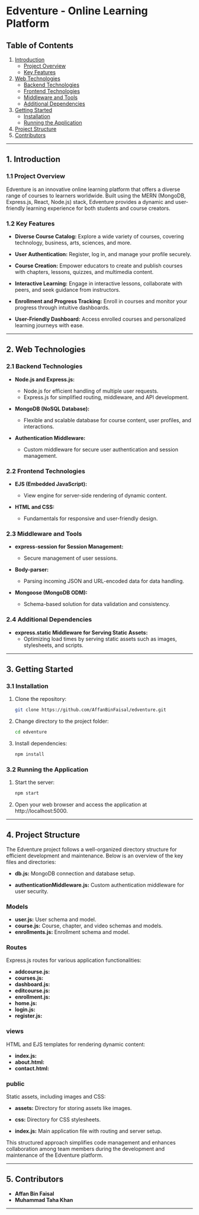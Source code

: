 # Edventure - Online Learning Platform

## Table of Contents
1. [Introduction](#1-introduction)
   - [Project Overview](#11-project-overview)
   - [Key Features](#12-key-features)
2. [Web Technologies](#2-web-technologies)
   - [Backend Technologies](#21-backend-technologies)
   - [Frontend Technologies](#22-frontend-technologies)
   - [Middleware and Tools](#23-middleware-and-tools)
   - [Additional Dependencies](#24-additional-dependencies)
3. [Getting Started](#3-getting-started)
   - [Installation](#31-installation)
   - [Running the Application](#32-running-the-application)
4. [Project Structure](#4-project-structure)
5. [Contributors](#5-contributors)

---

## 1. Introduction

### 1.1 Project Overview

Edventure is an innovative online learning platform that offers a diverse range of courses to learners worldwide. Built using the MERN (MongoDB, Express.js, React, Node.js) stack, Edventure provides a dynamic and user-friendly learning experience for both students and course creators.

### 1.2 Key Features

- **Diverse Course Catalog:** Explore a wide variety of courses, covering technology, business, arts, sciences, and more.

- **User Authentication:** Register, log in, and manage your profile securely.

- **Course Creation:** Empower educators to create and publish courses with chapters, lessons, quizzes, and multimedia content.

- **Interactive Learning:** Engage in interactive lessons, collaborate with peers, and seek guidance from instructors.

- **Enrollment and Progress Tracking:** Enroll in courses and monitor your progress through intuitive dashboards.

- **User-Friendly Dashboard:** Access enrolled courses and personalized learning journeys with ease.

---

## 2. Web Technologies

### 2.1 Backend Technologies

- **Node.js and Express.js:**
   - Node.js for efficient handling of multiple user requests.
   - Express.js for simplified routing, middleware, and API development.

- **MongoDB (NoSQL Database):**
   - Flexible and scalable database for course content, user profiles, and interactions.

- **Authentication Middleware:**
   - Custom middleware for secure user authentication and session management.

### 2.2 Frontend Technologies

- **EJS (Embedded JavaScript):**
   - View engine for server-side rendering of dynamic content.

- **HTML and CSS:**
   - Fundamentals for responsive and user-friendly design.

### 2.3 Middleware and Tools

- **express-session for Session Management:**
   - Secure management of user sessions.

- **Body-parser:**
   - Parsing incoming JSON and URL-encoded data for data handling.

- **Mongoose (MongoDB ODM):**
   - Schema-based solution for data validation and consistency.

### 2.4 Additional Dependencies

- **express.static Middleware for Serving Static Assets:**
   - Optimizing load times by serving static assets such as images, stylesheets, and scripts.

---

## 3. Getting Started

### 3.1 Installation

1. Clone the repository:
   ```bash
   git clone https://github.com/AffanBinFaisal/edventure.git

2. Change directory to the project folder:
   ```bash
   cd edventure

3. Install dependencies:
   ```bash
   npm install

### 3.2 Running the Application

1. Start the server:
   ```bash
   npm start

2. Open your web browser and access the application at http://localhost:5000.

---

## 4. Project Structure

The Edventure project follows a well-organized directory structure for efficient development and maintenance. Below is an overview of the key files and directories:

- **db.js:** MongoDB connection and database setup.

- **authenticationMiddleware.js:** Custom authentication middleware for user security.

### Models

- **user.js:** User schema and model.
- **course.js:** Course, chapter, and video schemas and models.
- **enrollments.js:** Enrollment schema and model.

### Routes

Express.js routes for various application functionalities:

- **addcourse.js:**
- **courses.js:** 
- **dashboard.js:** 
- **editcourse.js:** 
- **enrollment.js:** 
- **home.js:** 
- **login.js:** 
- **register.js:** 

### views

HTML and EJS templates for rendering dynamic content:

- **index.js:** 
- **about.html:** 
- **contact.html:** 

### public

Static assets, including images and CSS:

- **assets:** Directory for storing assets like images.
- **css:** Directory for CSS stylesheets.

- **index.js:** Main application file with routing and server setup.

This structured approach simplifies code management and enhances collaboration among team members during the development and maintenance of the Edventure platform.

---

## 5. Contributors
 
- **Affan Bin Faisal** 
- **Muhammad Taha Khan**

---